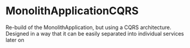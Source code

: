 # MonolithApplicationCQRS
Re-build of the MonolithApplication, but using a CQRS architecture. Designed in a way that it can be easily separated into individual services later on
